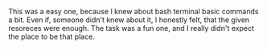 This was a easy one, because I knew about bash terminal basic commands a bit.
Even if, someone didn't knew about it, I honestly felt, that the given resoreces were enough.
The task was a fun one, and I really didn't expect the place to be that place.

